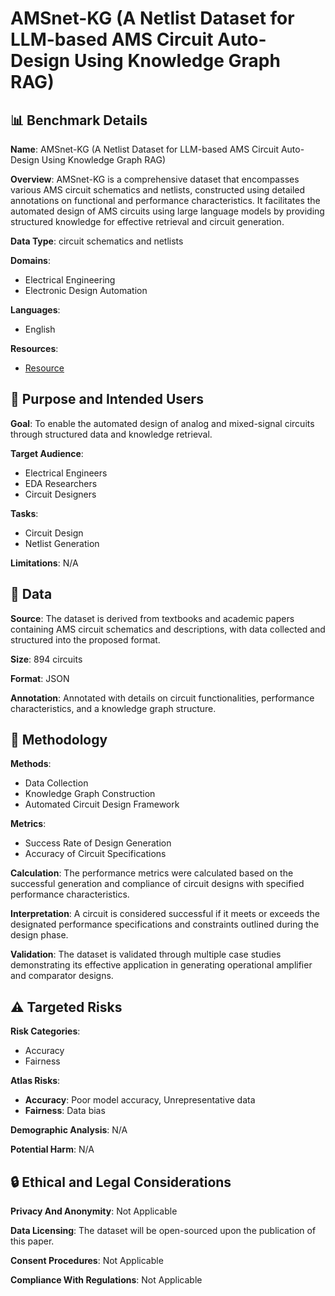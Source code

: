 # AMSnet-KG (A Netlist Dataset for LLM-based AMS Circuit Auto-Design Using Knowledge Graph RAG)

## 📊 Benchmark Details

**Name**: AMSnet-KG (A Netlist Dataset for LLM-based AMS Circuit Auto-Design Using Knowledge Graph RAG)

**Overview**: AMSnet-KG is a comprehensive dataset that encompasses various AMS circuit schematics and netlists, constructed using detailed annotations on functional and performance characteristics. It facilitates the automated design of AMS circuits using large language models by providing structured knowledge for effective retrieval and circuit generation.

**Data Type**: circuit schematics and netlists

**Domains**:
- Electrical Engineering
- Electronic Design Automation

**Languages**:
- English

**Resources**:
- [Resource](https://arxiv.org/abs/2411.13560)

## 🎯 Purpose and Intended Users

**Goal**: To enable the automated design of analog and mixed-signal circuits through structured data and knowledge retrieval.

**Target Audience**:
- Electrical Engineers
- EDA Researchers
- Circuit Designers

**Tasks**:
- Circuit Design
- Netlist Generation

**Limitations**: N/A

## 💾 Data

**Source**: The dataset is derived from textbooks and academic papers containing AMS circuit schematics and descriptions, with data collected and structured into the proposed format.

**Size**: 894 circuits

**Format**: JSON

**Annotation**: Annotated with details on circuit functionalities, performance characteristics, and a knowledge graph structure.

## 🔬 Methodology

**Methods**:
- Data Collection
- Knowledge Graph Construction
- Automated Circuit Design Framework

**Metrics**:
- Success Rate of Design Generation
- Accuracy of Circuit Specifications

**Calculation**: The performance metrics were calculated based on the successful generation and compliance of circuit designs with specified performance characteristics.

**Interpretation**: A circuit is considered successful if it meets or exceeds the designated performance specifications and constraints outlined during the design phase.

**Validation**: The dataset is validated through multiple case studies demonstrating its effective application in generating operational amplifier and comparator designs.

## ⚠️ Targeted Risks

**Risk Categories**:
- Accuracy
- Fairness

**Atlas Risks**:
- **Accuracy**: Poor model accuracy, Unrepresentative data
- **Fairness**: Data bias

**Demographic Analysis**: N/A

**Potential Harm**: N/A

## 🔒 Ethical and Legal Considerations

**Privacy And Anonymity**: Not Applicable

**Data Licensing**: The dataset will be open-sourced upon the publication of this paper.

**Consent Procedures**: Not Applicable

**Compliance With Regulations**: Not Applicable
